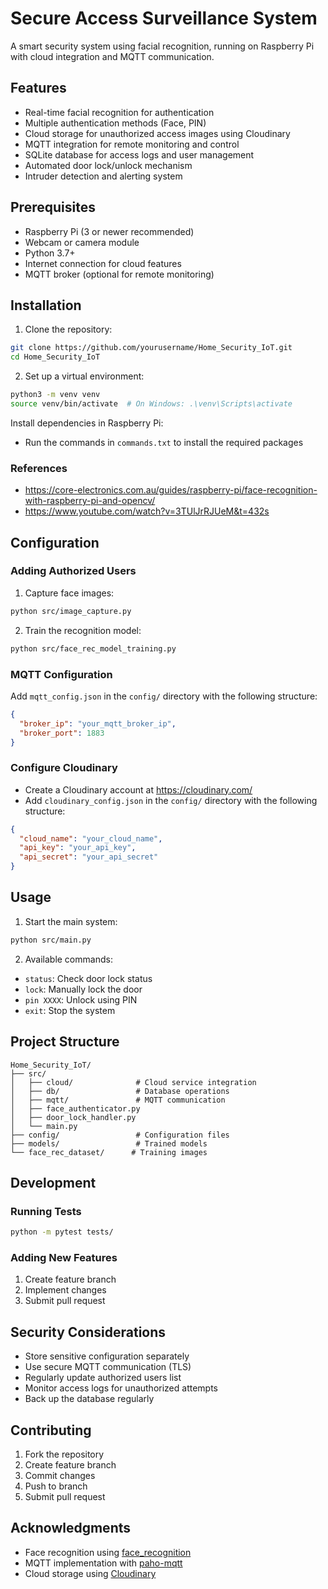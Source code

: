 # Secure Access Surveillance System

A smart security system using facial recognition, running on Raspberry Pi with cloud integration and MQTT communication.

## Features

- Real-time facial recognition for authentication
- Multiple authentication methods (Face, PIN)
- Cloud storage for unauthorized access images using Cloudinary
- MQTT integration for remote monitoring and control
- SQLite database for access logs and user management
- Automated door lock/unlock mechanism
- Intruder detection and alerting system

## Prerequisites

- Raspberry Pi (3 or newer recommended)
- Webcam or camera module
- Python 3.7+
- Internet connection for cloud features
- MQTT broker (optional for remote monitoring)

## Installation

1. Clone the repository:
```bash
git clone https://github.com/yourusername/Home_Security_IoT.git
cd Home_Security_IoT
```

2. Set up a virtual environment:
```bash
python3 -m venv venv
source venv/bin/activate  # On Windows: .\venv\Scripts\activate
```

Install dependencies in Raspberry Pi:
- Run the commands in `commands.txt` to install the required packages

### References

- https://core-electronics.com.au/guides/raspberry-pi/face-recognition-with-raspberry-pi-and-opencv/
- https://www.youtube.com/watch?v=3TUlJrRJUeM&t=432s

## Configuration

### Adding Authorized Users
1. Capture face images:
```bash
python src/image_capture.py
```

2. Train the recognition model:
```bash
python src/face_rec_model_training.py
```

### MQTT Configuration
Add `mqtt_config.json` in the `config/` directory with the following structure:
```json
{
  "broker_ip": "your_mqtt_broker_ip",
  "broker_port": 1883
}
```

### Configure Cloudinary
- Create a Cloudinary account at https://cloudinary.com/
- Add `cloudinary_config.json` in the `config/` directory with the following structure:
```json
{
  "cloud_name": "your_cloud_name",
  "api_key": "your_api_key",
  "api_secret": "your_api_secret"
}
```

## Usage

1. Start the main system:
```bash
python src/main.py
```

2. Available commands: 
- `status`: Check door lock status
- `lock`: Manually lock the door
- `pin XXXX`: Unlock using PIN
- `exit`: Stop the system

## Project Structure

```
Home_Security_IoT/
├── src/
│   ├── cloud/              # Cloud service integration
│   ├── db/                 # Database operations
│   ├── mqtt/               # MQTT communication
│   ├── face_authenticator.py
│   ├── door_lock_handler.py
│   └── main.py
├── config/                 # Configuration files
├── models/                 # Trained models
└── face_rec_dataset/      # Training images
```

## Development

### Running Tests
```bash
python -m pytest tests/
```

### Adding New Features
1. Create feature branch
2. Implement changes
3. Submit pull request

## Security Considerations

- Store sensitive configuration separately
- Use secure MQTT communication (TLS)
- Regularly update authorized users list
- Monitor access logs for unauthorized attempts
- Back up the database regularly

## Contributing

1. Fork the repository
2. Create feature branch
3. Commit changes
4. Push to branch
5. Submit pull request


## Acknowledgments

- Face recognition using [face_recognition](https://github.com/ageitgey/face_recognition)
- MQTT implementation with [paho-mqtt](https://github.com/eclipse/paho.mqtt.python)
- Cloud storage using [Cloudinary](https://cloudinary.com/)
